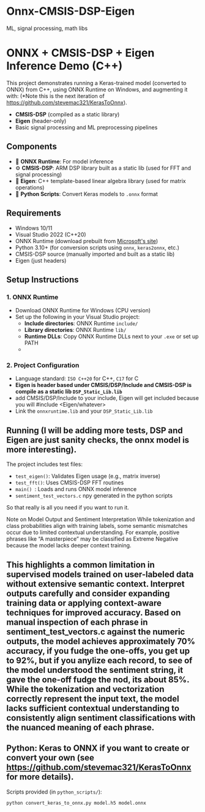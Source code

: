 # Onnx-CMSIS-DSP-Eigen
ML, signal processing, math libs
# ONNX + CMSIS-DSP + Eigen Inference Demo (C++)

This project demonstrates running a Keras-trained model (converted to ONNX) from C++, using ONNX Runtime on Windows, and augmenting it with:
(*Note this is the next iteration of https://github.com/stevemac321/KerasToOnnx).
- **CMSIS-DSP** (compiled as a static library)
- **Eigen** (header-only)
- Basic signal processing and ML preprocessing pipelines

## Components

- 🧠 **ONNX Runtime**: For model inference
- ⚙️ **CMSIS-DSP**: ARM DSP library built as a static lib (used for FFT and signal processing)
- 📐 **Eigen**: C++ template-based linear algebra library (used for matrix operations)
- 🐍 **Python Scripts**: Convert Keras models to `.onnx` format

## Requirements

- Windows 10/11
- Visual Studio 2022 (C++20)
- ONNX Runtime (download prebuilt from [Microsoft's site](https://onnxruntime.ai/))
- Python 3.10+ (for conversion scripts using `onnx`, `keras2onnx`, etc.)
- CMSIS-DSP source (manually imported and built as a static lib)
- Eigen (just headers)

## Setup Instructions

### 1. **ONNX Runtime**

- Download ONNX Runtime for Windows (CPU version)
- Set up the following in your Visual Studio project:
  - **Include directories**: ONNX Runtime `include/`
  - **Library directories**: ONNX Runtime `lib/`
  - **Runtime DLLs**: Copy ONNX Runtime DLLs next to your `.exe` or set up PATH
  - 
### 2. **Project Configuration**
- Language standard: `ISO C++20` for C++, `C17` for C
- **Eigen is header based under CMSIS/DSP/Include and CMSIS-DSP is compile as a static lib `DSP_Static_Lib.lib`**
- add CMSIS/DSP/Include to your include, Eigen will get included because you will #include <Eigen/whatever>
- Link the `onnxruntime.lib` and your `DSP_Static_Lib.lib`


## Running (I will be adding more tests, DSP and Eigen are just sanity checks, the onnx model is more interesting).

The project includes test files:
- `test_eigen()`: Validates Eigen usage (e.g., matrix inverse)
- `test_fft()`: Uses CMSIS-DSP FFT routines
- `main() `: Loads and runs ONNX model inference
- `sentiment_test_vectors.c` npy generated in the python scripts

So that really is all you need if you want to run it.

Note on Model Output and Sentiment Interpretation While tokenization and class probabilities align with training labels, some semantic mismatches occur due to limited contextual understanding. For example, positive phrases like “A masterpiece” may be classified as Extreme Negative because the model lacks deeper context training.

This highlights a common limitation in supervised models trained on user-labeled data without extensive semantic context. Interpret outputs carefully and consider expanding training data or applying context-aware techniques for improved accuracy. Based on manual inspection of each phrase in sentiment_test_vectors.c against the numeric outputs, the model achieves approximately 70% accuracy, if you fudge the one-offs, you get up to 92%, but if you anylize each record, to see of the model understood the sentiment string, it gave the one-off fudge the nod, its about 85%. While the tokenization and vectorization correctly represent the input text, the model lacks sufficient contextual understanding to consistently align sentiment classifications with the nuanced meaning of each phrase.
---

## Python: Keras to ONNX if you want to create or convert your own (see https://github.com/stevemac321/KerasToOnnx for more details).

Scripts provided (in `python_scripts/`):

```bash
python convert_keras_to_onnx.py model.h5 model.onnx

